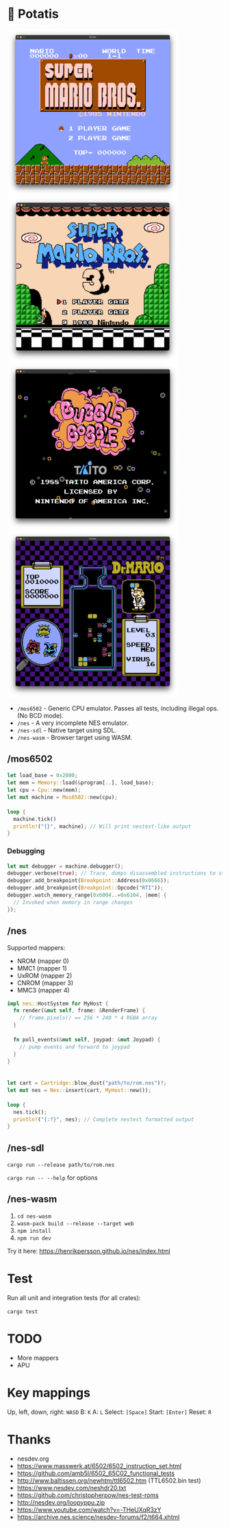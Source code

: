 # 🥔 Potatis

<img width="400" alt="smb" src="screenshots/smb.png"><img width="400" alt="smb3" src="screenshots/smb3.png">
<img width="400" alt="bb" src="screenshots/bb.png"><img width="400" alt="dr" src="screenshots/dr.png">

- `/mos6502` - Generic CPU emulator. Passes all tests, including illegal ops. (No BCD mode).
- `/nes` - A very incomplete NES emulator.
- `/nes-sdl` - Native target using SDL.
- `/nes-wasm` - Browser target using WASM.

## /mos6502

```rust
let load_base = 0x2000;
let mem = Memory::load(&program[..], load_base);
let cpu = Cpu::new(mem);
let mut machine = Mos6502::new(cpu);

loop {
  machine.tick()
  println!("{}", machine); // Will print nestest-like output
}
```

### Debugging

```rust
let mut debugger = machine.debugger();
debugger.verbose(true); // Trace, dumps disassembled instructions to stdout
debugger.add_breakpoint(Breakpoint::Address(0x0666));
debugger.add_breakpoint(Breakpoint::Opcode("RTI"));
debugger.watch_memory_range(0x6004..=0x6104, |mem| {
  // Invoked when memory in range changes
});
```

## /nes

Supported mappers:
- NROM (mapper 0)
- MMC1 (mapper 1)
- UxROM (mapper 2)
- CNROM (mapper 3)
- MMC3 (mapper 4)

```rust
impl nes::HostSystem for MyHost {
  fn render(&mut self, frame: &RenderFrame) {
    // frame.pixels() == 256 * 240 * 4 RGBA array
  }

  fn poll_events(&mut self, joypad: &mut Joypad) {
    // pump events and forward to joypad
  }
}


let cart = Cartridge::blow_dust("path/to/rom.nes")?;
let mut nes = Nes::insert(cart, MyHost::new());

loop {
  nes.tick();
  println!("{:?}", nes); // Complete nestest formatted output
}
```

## /nes-sdl

`cargo run --release path/to/rom.nes`

`cargo run -- --help` for options

## /nes-wasm

1. `cd nes-wasm`
2. `wasm-pack build --release --target web`
3. `npm install`
4. `npm run dev`

Try it here: https://henrikpersson.github.io/nes/index.html

# Test

Run all unit and integration tests (for all crates):

`cargo test`

# TODO

- More mappers
- APU

# Key mappings

Up, left, down, right: `WASD`
B: `K`
A: `L`
Select: `[Space]`
Start: `[Enter]`
Reset: `R`


# Thanks
- nesdev.org
- https://www.masswerk.at/6502/6502_instruction_set.html
- https://github.com/amb5l/6502_65C02_functional_tests
- http://www.baltissen.org/newhtm/ttl6502.htm (TTL6502.bin test)
- https://www.nesdev.com/neshdr20.txt
- https://github.com/christopherpow/nes-test-roms
- http://nesdev.org/loopyppu.zip
- https://www.youtube.com/watch?v=-THeUXqR3zY
- https://archive.nes.science/nesdev-forums/f2/t664.xhtml
